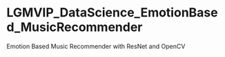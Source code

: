 # LGMVIP_DataScience_EmotionBased_MusicRecommender
Emotion Based Music Recommender with ResNet and OpenCV
